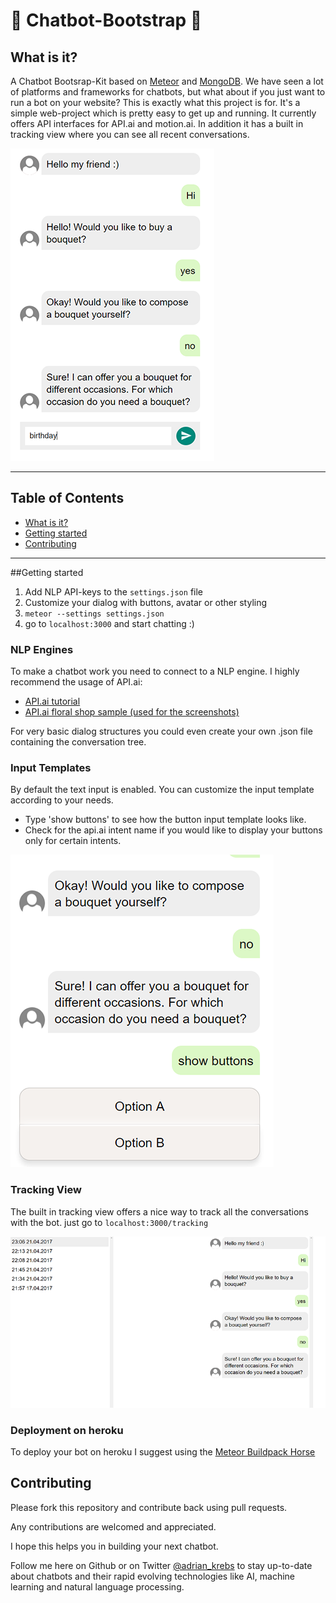 # 🤖 Chatbot-Bootstrap 🤖


## What is it?

A Chatbot Bootsrap-Kit based on [Meteor](https://github.com/meteor/meteor) and [MongoDB](https://www.mongodb.com). 
We have seen a lot of platforms and frameworks for chatbots, but what about if you just want to run a bot on your website?
This is exactly what this project is for.
It's a simple web-project which is pretty easy to get up and running. It currently offers API interfaces for API.ai and motion.ai. 
In addition it has a built in tracking view where you can see all recent conversations.

![bot conversation](conversation.png)

---

## Table of Contents

- [What is it?](#what-is-it)
- [Getting started](#getting-started)
- [Contributing](#contributing)

---


##Getting started

1. Add NLP API-keys to the `settings.json` file 
2. Customize your dialog with buttons, avatar or other styling
3. `meteor --settings settings.json`
4. go to `localhost:3000` and start chatting :)

### NLP Engines
To make a chatbot work you need to connect to a NLP engine. I highly recommend the usage of API.ai:
- [API.ai tutorial](https://docs.api.ai/docs/profile-bot-example-agent)
- [API.ai floral shop sample (used for the screenshots)](https://docs.api.ai/docs/guidelines-contexts)

For very basic dialog structures you could even create your own .json file containing the conversation tree.

### Input Templates
By default the text input is enabled. You can customize the input template according to your needs.
- Type 'show buttons' to see how the button input template looks like.
- Check for the api.ai intent name if you would like to display your buttons only for certain intents.

![buttons](buttons.png)


### Tracking View

The built in tracking view offers a nice way to track all the conversations with the bot.
just go to `localhost:3000/tracking`

![tracking view](tracking.png)


### Deployment on heroku

To deploy your bot on heroku I suggest using the [Meteor Buildpack Horse](https://github.com/AdmitHub/meteor-buildpack-horse)

## Contributing

Please fork this repository and contribute back using pull requests.

Any contributions are welcomed and appreciated.

I hope this helps you in building your next chatbot.


Follow me here on Github or on Twitter [@adrian_krebs](https://twitter.com/krebs_adrian) to stay up-to-date about chatbots and their rapid evolving technologies like AI, machine learning and natural language processing.
